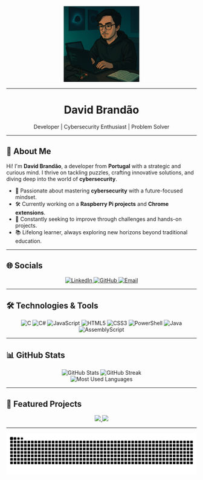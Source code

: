 <div align="center">
  <img src="wide.png" alt="David Brandão Banner" style="width:50%;max-width:200px;">
</div>

---

<div align="center">
  <h1>David Brandão</h1>
  <p>
    Developer | Cybersecurity Enthusiast | Problem Solver
  </p>
</div>

---

## 🚀 About Me
Hi! I'm **David Brandão**, a developer from **Portugal** with a strategic and curious mind. I thrive on tackling puzzles, crafting innovative solutions, and diving deep into the world of **cybersecurity**.

- 🔐 Passionate about mastering **cybersecurity** with a future-focused mindset.
- 🛠️ Currently working on a **Raspberry Pi projects** and **Chrome extensions**.
- 🎯 Constantly seeking to improve through challenges and hands-on projects.
- 📚 Lifelong learner, always exploring new horizons beyond traditional education.

---

## 🌐 Socials
<div align="center">
  <a href="https://linkedin.com/in/davidsbrandao">
    <img src="https://img.shields.io/badge/LinkedIn-%230077B5.svg?style=for-the-badge&logo=linkedin&logoColor=white" alt="LinkedIn">
  </a>
  <a href="https://github.com/1240577-DavidBrandao">
    <img src="https://img.shields.io/badge/GitHub-%23181717.svg?style=for-the-badge&logo=github&logoColor=white" alt="GitHub">
  </a>
  <a href="mailto:david.s.brandao@outlook.com">
    <img src="https://img.shields.io/badge/Email-D14836?style=for-the-badge&logo=gmail&logoColor=white" alt="Email">
  </a>
</div>

---

## 🛠️ Technologies & Tools
<div align="center">
  <img src="https://img.shields.io/badge/C-%2300599C.svg?style=for-the-badge&logo=c&logoColor=white" alt="C">
  <img src="https://img.shields.io/badge/C%23-%23239120.svg?style=for-the-badge&logo=csharp&logoColor=white" alt="C#">
  <img src="https://img.shields.io/badge/JavaScript-%23323330.svg?style=for-the-badge&logo=javascript&logoColor=%23F7DF1E" alt="JavaScript">
  <img src="https://img.shields.io/badge/HTML5-%23E34F26.svg?style=for-the-badge&logo=html5&logoColor=white" alt="HTML5">
  <img src="https://img.shields.io/badge/CSS3-%231572B6.svg?style=for-the-badge&logo=css3&logoColor=white" alt="CSS3">
  <img src="https://img.shields.io/badge/PowerShell-%235391FE.svg?style=for-the-badge&logo=powershell&logoColor=white" alt="PowerShell">
  <img src="https://img.shields.io/badge/Java-%23ED8B00.svg?style=for-the-badge&logo=openjdk&logoColor=white" alt="Java">
  <img src="https://img.shields.io/badge/AssemblyScript-%23000000.svg?style=for-the-badge&logo=assemblyscript&logoColor=white" alt="AssemblyScript">
</div>

---

## 📊 GitHub Stats
<div align="center">
  <img src="https://github-readme-stats.vercel.app/api?username=1240577-DavidBrandao&show_icons=true&theme=tokyonight&hide_border=true" alt="GitHub Stats">
  <img src="https://github-readme-streak-stats.herokuapp.com/?user=1240577-DavidBrandao&theme=tokyonight&hide_border=true" alt="GitHub Streak">
  </br>
  <img src="https://github-readme-stats.vercel.app/api/top-langs/?username=1240577-DavidBrandao&layout=compact&theme=tokyonight&hide_border=true" alt="Most Used Languages">
</div>

---

## 🌟 Featured Projects
<div align="center">
  <a href="https://github.com/1240577-DavidBrandao/SugarVault">
    <img src="https://github-readme-stats.vercel.app/api/pin/?username=1240577-DavidBrandao&repo=SugarVault&theme=tokyonight&hide_border=true" />
  </a>
  <a href="https://github.com/1240577-DavidBrandao/RaspberryPI-Projects">
    <img src="https://github-readme-stats.vercel.app/api/pin/?username=1240577-DavidBrandao&repo=RaspberryPI-Projects&theme=tokyonight&hide_border=true" />
  </a>
</div>

---

<div align="center">
  <img src="https://raw.githubusercontent.com/1240577-DavidBrandao/1240577-DavidBrandao/output/github-contribution-grid-snake-dark.svg" alt="GitHub Contribution Grid Snake">
</div>